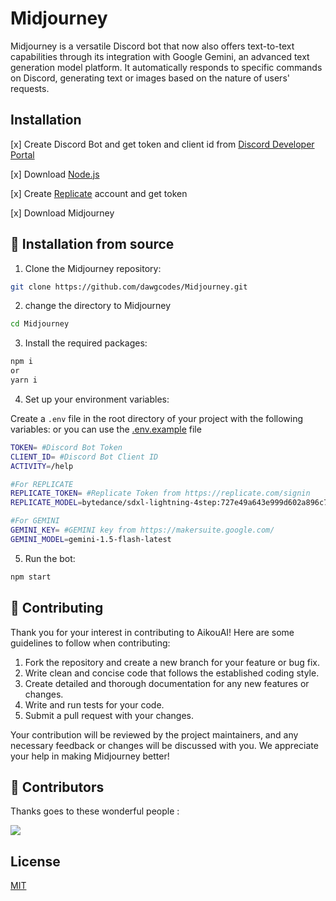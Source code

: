 # Midjourney
Midjourney is a versatile Discord bot that now also offers text-to-text capabilities through its integration with Google Gemini, an advanced text generation model platform. It automatically responds to specific commands on Discord, generating text or images based on the nature of users' requests.

## Installation

[x] Create Discord Bot and get token and client id from [Discord Developer Portal](https://discord.com/developers/applications)

[x] Download [Node.js](https://nodejs.org/en/download/)

[x] Create [Replicate](https://replicate.com/) account and get token

[x] Download Midjourney


## 🚀 Installation from source

1. Clone the Midjourney repository:

```bash
git clone https://github.com/dawgcodes/Midjourney.git
```


2. change the directory to Midjourney

```bash
cd Midjourney
```

3. Install the required packages:

```bash
npm i
or
yarn i
```

4. Set up your environment variables:

Create a `.env` file in the root directory of your project with the following variables:
or you can use the [.env.example](https://raw.githubusercontent.com/LucasB25/AikouAI/main/.env.example) file

```bash
TOKEN= #Discord Bot Token
CLIENT_ID= #Discord Bot Client ID
ACTIVITY=/help

#For REPLICATE
REPLICATE_TOKEN= #Replicate Token from https://replicate.com/signin
REPLICATE_MODEL=bytedance/sdxl-lightning-4step:727e49a643e999d602a896c774a0658ffefea21465756a6ce24b7ea4165eba6a

#For GEMINI
GEMINI_KEY= #GEMINI key from https://makersuite.google.com/
GEMINI_MODEL=gemini-1.5-flash-latest
```

5. Run the bot:

```bash
npm start
```

## 📜 Contributing

Thank you for your interest in contributing to AikouAI! Here are some guidelines to follow when contributing:

1. Fork the repository and create a new branch for your feature or bug fix.
2. Write clean and concise code that follows the established coding style.
3. Create detailed and thorough documentation for any new features or changes.
4. Write and run tests for your code.
5. Submit a pull request with your changes.

Your contribution will be reviewed by the project maintainers, and any necessary feedback or changes will be discussed with you. We appreciate your help in making Midjourney better!

## 👥 Contributors

Thanks goes to these wonderful people :

<a href="https://github.com/dawgcodes/Midjourney/graphs/contributors">
  <img src="https://contrib.rocks/image?repo=dawgcoes/Midjourney" />
</a>



## License
[MIT](https://choosealicense.com/licenses/mit/)
